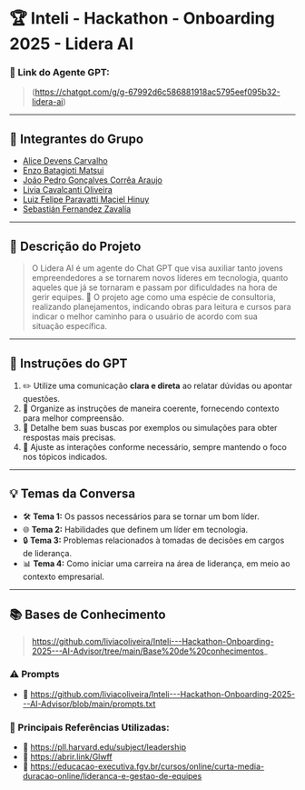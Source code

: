 # 🏆 Inteli - Hackathon - Onboarding 2025 - Lidera AI #

### **🔗 Link do Agente GPT:**  
> (https://chatgpt.com/g/g-67992d6c586881918ac5795eef095b32-lidera-ai)
---

## **👥 Integrantes do Grupo**  
- <a href="https://github.com/alicedevens">Alice Devens Carvalho</a>
- <a href="">Enzo Batagioti Matsui</a>
- <a href="https://github.com/joaoaraujo2006">João Pedro Gonçalves Corrêa Araujo</a>
- <a href="https://github.com/liviacoliveira">Livia Cavalcanti Oliveira</a>
- <a href="https://github.com/Luiz-f-hinuy">Luiz Felipe Paravatti Maciel Hinuy</a>
- <a href="https://github.com/sebafz">Sebastián Fernandez Zavalía</a>[](#)
---

## **📄 Descrição do Projeto**  
> O Lidera AI é um agente do Chat GPT que visa auxiliar tanto jovens empreendedores a se tornarem novos líderes em tecnologia, quanto aqueles que já se tornaram e passam por dificuldades na hora de gerir equipes. 🎯 O projeto age como uma espécie de consultoria, realizando planejamentos, indicando obras para leitura e cursos para indicar o melhor caminho para o usuário de acordo com sua situação específica.

---

## **🤖 Instruções do GPT** 
1. ✏️  Utilize uma comunicação **clara e direta** ao relatar dúvidas ou apontar questões.
2. 📌 Organize as instruções de maneira coerente, fornecendo contexto para melhor compreensão.
3. 🧐 Detalhe bem suas buscas por exemplos ou simulações para obter respostas mais precisas.
4. 🔄 Ajuste as interações conforme necessário, sempre mantendo o foco nos tópicos indicados.
---

## **💡 Temas da Conversa** 
- 🛠️ **Tema 1:** Os passos necessários para se tornar um bom líder.
- 🌐 **Tema 2:** Habilidades que definem um líder em tecnologia.
- 🔒 **Tema 3:** Problemas relacionados à tomadas de decisões em cargos de liderança.
- 📊 **Tema 4:** Como iniciar uma carreira na área de liderança, em meio ao contexto empresarial.

---

## **📚 Bases de Conhecimento**  
> https://github.com/liviacoliveira/Inteli---Hackathon-Onboarding-2025---AI-Advisor/tree/main/Base%20de%20conhecimentos_

### **⚠️ Prompts**
- 📗 https://github.com/liviacoliveira/Inteli---Hackathon-Onboarding-2025---AI-Advisor/blob/main/prompts.txt

### **📘 Principais Referências Utilizadas:**  
- 📗 https://pll.harvard.edu/subject/leadership
- 📙 https://abrir.link/Glwff
- 📕 https://educacao-executiva.fgv.br/cursos/online/curta-media-duracao-online/lideranca-e-gestao-de-equipes

